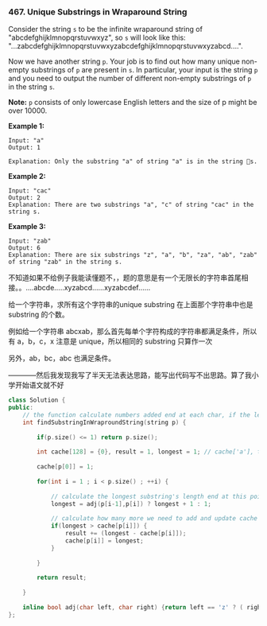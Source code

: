 ### 467. Unique Substrings in Wraparound String

Consider the string `s` to be the infinite wraparound string of "abcdefghijklmnopqrstuvwxyz", so `s` will look like this: "...zabcdefghijklmnopqrstuvwxyzabcdefghijklmnopqrstuvwxyzabcd....".

Now we have another string `p`. Your job is to find out how many unique non-empty substrings of `p` are present in `s`. In particular, your input is the string `p` and you need to output the number of different non-empty substrings of `p` in the string `s`.

**Note:** `p` consists of only lowercase English letters and the size of p might be over 10000.

**Example 1:**

```
Input: "a"
Output: 1

Explanation: Only the substring "a" of string "a" is in the string s.
```

**Example 2:**

```
Input: "cac"
Output: 2
Explanation: There are two substrings "a", "c" of string "cac" in the string s.
```

**Example 3:**

```
Input: "zab"
Output: 6
Explanation: There are six substrings "z", "a", "b", "za", "ab", "zab" of string "zab" in the string s.
```

不知道如果不给例子我能读懂题不，，题的意思是有一个无限长的字符串首尾相接。。….abcde…..xyzabcd……xyzabcdef…...

给一个字符串，求所有这个字符串的unique substring 在上面那个字符串中也是 substring 的个数。

例如给一个字符串 abcxab，那么首先每单个字符构成的字符串都满足条件，所以有 a，b，c，x 注意是 unique，所以相同的 substring 只算作一次

另外，ab，bc，abc 也满足条件。

————然后我发现我写了半天无法表达思路，能写出代码写不出思路。算了我小学开始语文就不好

```c++
class Solution { 
public:
    // the function calculate numbers added end at each char, if the length is smaller than cache, no more unique substring is added. Otherwise, lenght - cache substring will be added
    int findSubstringInWraproundString(string p) {
        
        if(p.size() <= 1) return p.size();
        
        int cache[128] = {0}, result = 1, longest = 1; // cache['a'], the longest lenght of substring end with a currently
        
        cache[p[0]] = 1;
        
        for(int i = 1 ; i < p.size() ; ++i) {
            
            // calculate the longest substring's length end at this point
            longest = adj(p[i-1],p[i]) ? longest + 1 : 1;
            
            // calculate how many more we need to add and update cache
            if(longest > cache[p[i]]) {
                result += (longest - cache[p[i]]);
                cache[p[i]] = longest;
            }
            
        }
        
        return result;
        
    }
        
    inline bool adj(char left, char right) {return left == 'z' ? ( right == 'a') : (right - left == 1);}
};
```

